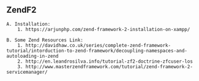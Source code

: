 **ZendF2**
----------------------------

    A. Installation:
        1. https://arjunphp.com/zend-framework-2-installation-on-xampp/
        
    B. Some Zend Resources Link:
        1. http://davidhaw.co.uk/series/complete-zend-framework-tutorial/intorduction-to-zend-framework/decoupling-namespaces-and-autoloading-in-zend
        2. http://en.leandrosilva.info/tutorial-zf2-doctrine-zfcuser-los
        3. http://www.masterzendframework.com/tutorial/zend-framework-2-servicemanager/

